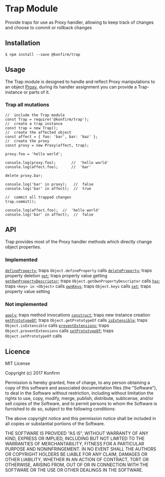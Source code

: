 # Trap Module

Provide traps for use as Proxy handler, allowing to keep track of changes and choose to commit or rollback changes

## Installation

```
$ npm install --save @konfirm/trap
```

## Usage
The Trap module is designed to handle and reflect Proxy manipulations to an object [Proxy](https://developer.mozilla.org/docs/Web/JavaScript/Reference/Global_Objects/Proxy), during its handler assignment you can provide a Trap-instance or parts of it.

### Trap all mutations
```
//  include the Trap module
const Trap = require('@konfirm/trap');
//  create a trap instance
const trap = new Trap();
//  create the affected object
const affect = { foo: 'bar', bar: 'baz' };
//  create the proxy
const proxy = new Proxy(affect, trap);

proxy.foo = 'hello world';

console.log(proxy.foo);       //  'hello world'
console.log(affect.foo);      //  'bar'

delete proxy.bar;

console.log('bar' in proxy);   //  false
console.log('bar' in affect);  //  true

//  commit all trapped changes
trap.commit();

console.log(affect.foo);  //  'hello world'
console.log('bar' in affect);  //  false
```


## API
Trap provides most of the Proxy handler methods which directly change object properties.

### Implemented
 [`defineProperty`](https://developer.mozilla.org/docs/Web/JavaScript/Reference/Global_Objects/Proxy/handler/defineProperty); traps `Object.defineProperty` calls
 [`deleteProperty`](https://developer.mozilla.org/docs/Web/JavaScript/Reference/Global_Objects/Proxy/handler/deleteProperty); traps property deletion
 [`get`](https://developer.mozilla.org/docs/Web/JavaScript/Reference/Global_Objects/Proxy/handler/get); traps property value getting
 [`getOwnPropertyDescriptor`](https://developer.mozilla.org/docs/Web/JavaScript/Reference/Global_Objects/Proxy/handler/getOwnPropertyDescriptor); traps `Object.getOwnPropertyDescriptor` calls
 [`has`](https://developer.mozilla.org/docs/Web/JavaScript/Reference/Global_Objects/Proxy/handler/has); traps `<key> in <Object>` calls
 [`ownKeys`](https://developer.mozilla.org/docs/Web/JavaScript/Reference/Global_Objects/Proxy/handler/ownKeys); traps `Object.keys` calls
 [`set`](https://developer.mozilla.org/docs/Web/JavaScript/Reference/Global_Objects/Proxy/handler/set); traps property value setting

### Not implemented
 [`apply`](https://developer.mozilla.org/docs/Web/JavaScript/Reference/Global_Objects/Proxy/handler/apply); traps method invocations
 [`construct`](https://developer.mozilla.org/docs/Web/JavaScript/Reference/Global_Objects/Proxy/handler/construct); traps new instance creation
 [`getPrototypeOf`](https://developer.mozilla.org/docs/Web/JavaScript/Reference/Global_Objects/Proxy/handler/getPrototypeOf); traps `Object.getPrototypeOf` calls
 [`isExtensible`](https://developer.mozilla.org/docs/Web/JavaScript/Reference/Global_Objects/Proxy/handler/isExtensible); traps `Object.isExtensible` calls
 [`preventExtensions`](https://developer.mozilla.org/docs/Web/JavaScript/Reference/Global_Objects/Proxy/handler/preventExtensions); traps `Object.preventExtensions` calls
 [`setPrototypeOf`](https://developer.mozilla.org/docs/Web/JavaScript/Reference/Global_Objects/Proxy/handler/setPrototypeOf); traps `Object.setPrototypeOf` calls


## Licence

MIT License

Copyright (c) 2017 Konfirm

Permission is hereby granted, free of charge, to any person obtaining a copy
of this software and associated documentation files (the "Software"), to deal
in the Software without restriction, including without limitation the rights
to use, copy, modify, merge, publish, distribute, sublicense, and/or sell
copies of the Software, and to permit persons to whom the Software is
furnished to do so, subject to the following conditions:

The above copyright notice and this permission notice shall be included in all
copies or substantial portions of the Software.

THE SOFTWARE IS PROVIDED "AS IS", WITHOUT WARRANTY OF ANY KIND, EXPRESS OR
IMPLIED, INCLUDING BUT NOT LIMITED TO THE WARRANTIES OF MERCHANTABILITY,
FITNESS FOR A PARTICULAR PURPOSE AND NONINFRINGEMENT. IN NO EVENT SHALL THE
AUTHORS OR COPYRIGHT HOLDERS BE LIABLE FOR ANY CLAIM, DAMAGES OR OTHER
LIABILITY, WHETHER IN AN ACTION OF CONTRACT, TORT OR OTHERWISE, ARISING FROM,
OUT OF OR IN CONNECTION WITH THE SOFTWARE OR THE USE OR OTHER DEALINGS IN THE
SOFTWARE.
